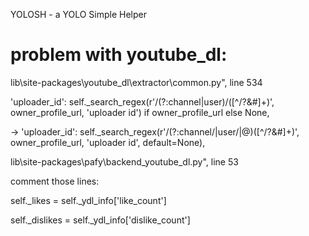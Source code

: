 YOLOSH - a YOLO Simple Helper 

# problem with youtube_dl:
lib\site-packages\youtube_dl\extractor\common.py", line 534

'uploader_id': self._search_regex(r'/(?:channel|user)/([^/?&#]+)', owner_profile_url, 'uploader id') if owner_profile_url else None,

-> 'uploader_id': self._search_regex(r'/(?:channel/|user/|@)([^/?&#]+)', owner_profile_url, 'uploader id', default=None),

lib\site-packages\pafy\backend_youtube_dl.py", line 53

comment those lines:

self._likes = self._ydl_info['like_count']

self._dislikes = self._ydl_info['dislike_count']
